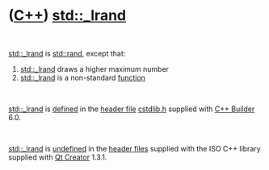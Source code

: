 
 

 

 

 

 

([C++](Cpp.md)) [std::\_lrand](Cpp_lrand.md)
==============================================

 

[std::\_lrand](Cpp_lrand.md) is [std::rand](CppStdRand.md), except that:

1.  [std::\_lrand](Cpp_lrand.md) draws a higher maximum number
2.  [std::\_lrand](Cpp_lrand.md) is a non-standard
    [function](CppFunction.md)

 

[std::\_lrand](Cpp_lrand.md) is [defined](CppDefinition.md) in the
[header file](CppHeaderFile.md) [cstdlib.h](CppCstdlibH.md) supplied
with [C++ Builder](CppBuilder.md) 6.0.

 

[std::\_lrand](Cpp_lrand.md) is [undefined](CppDefinition.md) in the
[header files](CppHeaderFile.md) supplied with the ISO C++ library
supplied with [Qt Creator](CppQtCreator.md) 1.3.1.

 

 

 

 

 

 

